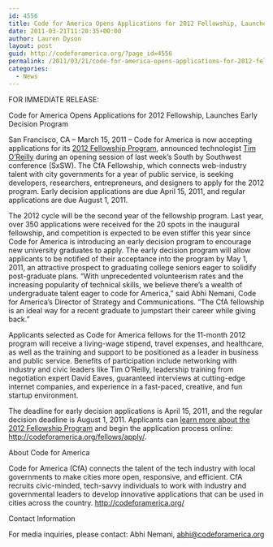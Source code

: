 ```yaml
---
id: 4556
title: Code for America Opens Applications for 2012 Fellowship, Launches Early Decision Program
date: 2011-03-21T11:28:35+00:00
author: Lauren Dyson
layout: post
guid: http://codeforamerica.org/?page_id=4556
permalink: /2011/03/21/code-for-america-opens-applications-for-2012-fellowship-launches-early-decision-program/
categories:
  - News
---
```

FOR IMMEDIATE RELEASE:
  
Code for America Opens Applications for 2012 Fellowship, Launches Early Decision Program

San Francisco, CA – March 15, 2011 – Code for America is now accepting applications for its [2012 Fellowship Program](http://www.codeforamerica.org/fellows/), announced technologist [Tim O’Reilly](http://blogs.forbes.com/davidewalt/2011/03/11/tim-oreilly-speaks-at-sxsw/) during an opening session of last week’s South by Southwest conference (SxSW). The CfA Fellowship, which connects web-industry talent with city governments for a year of public service, is seeking developers, researchers, entrepreneurs, and designers to apply for the 2012 program. Early decision applications are due April 15, 2011, and regular applications are due August 1, 2011.

The 2012 cycle will be the second year of the fellowship program. Last year, over 350 applications were received for the 20 spots in the inaugural fellowship, and competition is expected to be even stiffer this year since Code for America is introducing an early decision program to encourage new university graduates to apply. The early decision program will allow applicants to be notified of their acceptance into the program by May 1, 2011, an attractive prospect to graduating college seniors eager to solidify post-graduate plans. “With unprecedented volunteerism rates and the increasing popularity of technical skills, we believe there’s a wealth of undergraduate talent eager to code for America,” said Abhi Nemani, Code for America’s Director of Strategy and Communications. “The CfA fellowship is an ideal way for a recent graduate to jumpstart their career while giving back.”

Applicants selected as Code for America fellows for the 11-month 2012 program will receive a living-wage stipend, travel expenses, and healthcare, as well as the training and support to be positioned as a leader in business and public service. Benefits of participation include networking with industry and civic leaders like Tim O’Reilly, leadership training from negotiation expert David Eaves, guaranteed interviews at cutting-edge internet companies, and experience in a fast-paced, creative, and fun startup environment.

The deadline for early decision applications is April 15, 2011, and the regular decision deadline is August 1, 2011. Applicants can [learn more about the 2012 Fellowship Program](http://codeforamerica.org/fellows/) and begin the application process online: <http://codeforamerica.org/fellows/apply/>.

About Code for America
  
Code for America (CfA) connects the talent of the tech industry with local governments to make cities more open, responsive, and efficient. CfA recruits civic-minded, tech-savvy individuals to work with industry and governmental leaders to develop innovative applications that can be used in cities across the country. <http://codeforamerica.org/>

Contact Information
  
For media inquiries, please contact: Abhi Nemani, abhi@codeforamerica.org

###